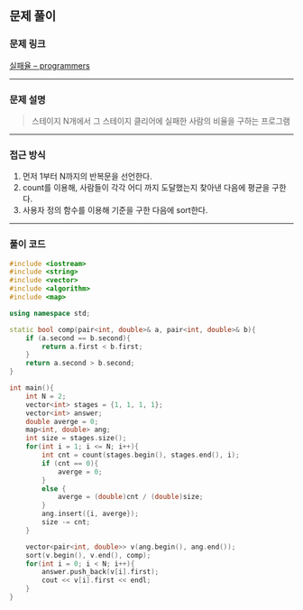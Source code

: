 ##  문제 풀이

###  문제 링크  
[실패율 – programmers](https://school.programmers.co.kr/learn/courses/30/lessons/42889)

---

###  문제 설명  
> 스테이지 N개에서 그 스테이지 클리어에 실패한 사람의 비율을 구하는 프로그램

---

###  접근 방식  
1. 먼저 1부터 N까지의 반복문을 선언한다.
2. count를 이용해, 사람들이 각각 어디 까지 도달했는지 찾아낸 다음에 평균을 구한다.
3. 사용자 정의 함수를 이용해 기준을 구한 다음에 sort한다.
---

### 풀이 코드

```cpp
#include <iostream>
#include <string>
#include <vector>
#include <algorithm>
#include <map>

using namespace std;

static bool comp(pair<int, double>& a, pair<int, double>& b){
    if (a.second == b.second){
        return a.first < b.first;
    }
	return a.second > b.second;
}

int main(){
    int N = 2;
    vector<int> stages = {1, 1, 1, 1};
    vector<int> answer;
    double averge = 0;
    map<int, double> ang;
    int size = stages.size();
    for(int i = 1; i <= N; i++){
        int cnt = count(stages.begin(), stages.end(), i);
        if (cnt == 0){
            averge = 0;
        }
        else {
            averge = (double)cnt / (double)size;
        } 
        ang.insert({i, averge});
        size -= cnt; 
    }

    vector<pair<int, double>> v(ang.begin(), ang.end());
    sort(v.begin(), v.end(), comp);
    for(int i = 0; i < N; i++){
        answer.push_back(v[i].first);
        cout << v[i].first << endl;
    }
}

```


